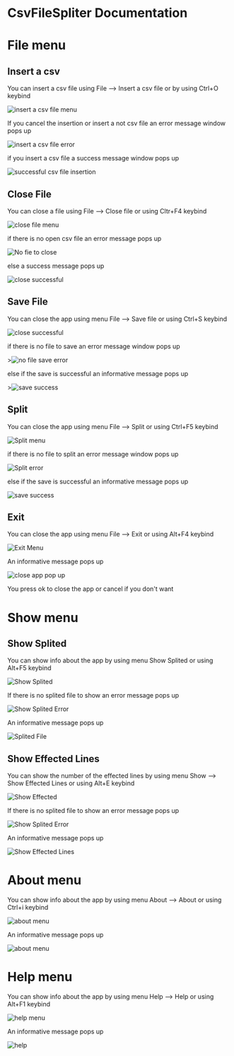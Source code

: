 # CsvFileSpliter Documentation

# File menu

## Insert a csv

You  can insert a csv file using File --> Insert a csv file or by using Ctrl+O keybind

<p><img src="File/insert a csv.png" title = "insert a csv file menu"/></p>

If you cancel the insertion or insert a not csv file an error message window pops up

<p><img src="File/insert a csv error.png" title = "insert a csv file error"/></p>

if you insert a csv file a success message window pops up

<p><img src="File/successful insertion.png" title = "successful csv file insertion"/></p>

## Close File

You can close a file using File --> Close file or using Cltr+F4 keybind

<p><img src="File/close file.png" title = "close file menu"/></p>

if there is no open csv file an error message pops up

<p><img src = "File/close file error.png" title="No fie to close"/></p>

else a success message pops up 

<p><img src="File/close file success.png" title="close successful"/></p>


## Save File

You can close the app using menu File --> Save file or using Ctrl+S keybind

<p><img src="File/save file.png" title="close successful"/></p>

if there is no file to save an error message window pops up

<p>><img src="File/no file save error.png" title="no file save error"/></p>

else if the save is successful an informative message pops up

<p>><img src="File/split success.png" title="save success"/></p>

## Split

You can close the app using menu File --> Split or using Ctrl+F5 keybind

<p><img src = "File/split menu.png" title="Split menu"/> </p>

if there is no file to split an error message window pops up

<p><img src = "File/split no file error.png" title="Split error"/> </p>

else if the save is successful an informative message pops up

<p><img src="File/split success.png" title="save success"/></p>

## Exit

You can close the app using menu File --> Exit or using Alt+F4 keybind

<p><img src = "File/exit menu.png" title="Exit Menu"/> </p>

An informative message pops up

<p><img src ="File/exit menu pop up.png" title="close app pop up"/> </p>

You press ok to close the app or cancel if you don't want

# Show menu

## Show Splited

You can show info about the app by using menu Show Splited or using Alt+F5 keybind

<p><img src="Show/Show Splited.png" title="Show Splited"/></p>

If there is no splited file to show an error message pops up

<p><img src="Show/show splited error.png" title="Show Splited Error"/></p>

An informative message pops up

<p><img src="Show/splited file.png" title="Splited File"/></p>

## Show Effected Lines

You can show the number of the effected lines by using menu Show --> Show Effected Lines or using Alt+E keybind

<p><img src="Show/show effected.png" title="Show Effected"/></p>

If there is no splited file to show an error message pops up

<p><img src="Show/show splited error.png" title="Show Splited Error"/></p>

An informative message pops up

<p><img src="Show/show effected lines.png" title="Show Effected Lines"/></p>

# About menu

You can show info about the app by using menu About --> About or using Ctrl+i keybind

<p><img src="About/about menu.png" title="about menu"/></p>

An informative message pops up

<p><img src="About/about pop up.png" title="about menu"/></p> 

# Help menu

You can show info about the app by using menu Help --> Help or using Alt+F1 keybind

<p><img src="Help/help menu.png" title="help menu"/></p>


An informative message pops up

<p><img src="Help/help pop up.png" title="help"/></p> 